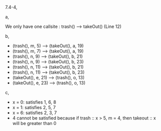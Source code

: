 7.4-4,

a, 

We only have one callsite : trash() --> takeOut() (Line 12)

b, 

+ (trash(), m, 5) --> (takeOut(), a, 19) 
+ (trash(), m, 7) --> (takeOut(), a, 19) 
+ (trash(), n, 9) --> (takeOut(), b, 21)
+ (trash(), n, 9) --> (takeOut(), b, 23) 
+ (trash(), n, 11) --> (takeOut(), b, 21) 
+ (trash(), n, 11) --> (takeOut(), b, 23) 
+ (takeOut(), e, 21) --> (trash(), o, 13) 
+ (takeOut(), e, 23) --> (trash(), o, 13) 

c,

+ x = 0: satisfies 1, 6, 8 
+ x = 1: satisfies 2, 5, 7 
+ x = 6: satisfies 2, 3, 7 
+ 4 cannot be satisfied because if trash :: x > 5, m = 4, then takeout :: x will be greater than 0
